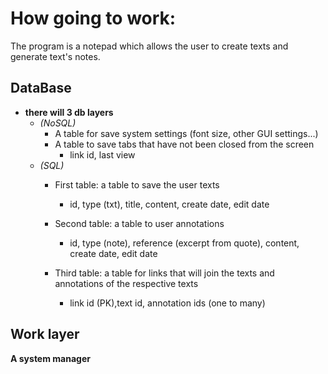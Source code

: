 # How going to work:
The program is a notepad which allows the user to create texts and generate text's notes.

## DataBase
- **there will 3 db layers**
    - *(NoSQL)*
        - A table for save system settings (font size, other GUI settings...)
        - A table to save tabs that have not been closed from the screen
            - link id, last view
    - *(SQL)*
        - First table: a table to save the user texts
            - id, type (txt), title, content, create date, edit date

        - Second table: a table to user annotations
            - id, type (note), reference (excerpt from quote), content, create date, edit date

        - Third table: a table for links that will join the texts and annotations of the respective texts
            - link id (PK),text id, annotation ids (one to many)

## Work layer
**A system manager**

